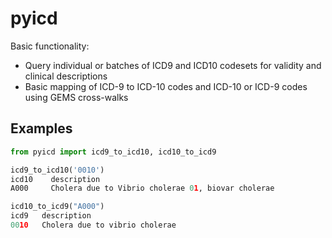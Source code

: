 # pyicd

Basic functionality:

- Query individual or batches of ICD9 and ICD10 codesets for validity and clinical descriptions
- Basic mapping of ICD-9 to ICD-10 codes and ICD-10 or ICD-9 codes using GEMS cross-walks


## Examples

```python
from pyicd import icd9_to_icd10, icd10_to_icd9

icd9_to_icd10('0010')
icd10    description
A000     Cholera due to Vibrio cholerae 01, biovar cholerae

icd10_to_icd9("A000")
icd9   description
0010   Cholera due to vibrio cholerae
```
